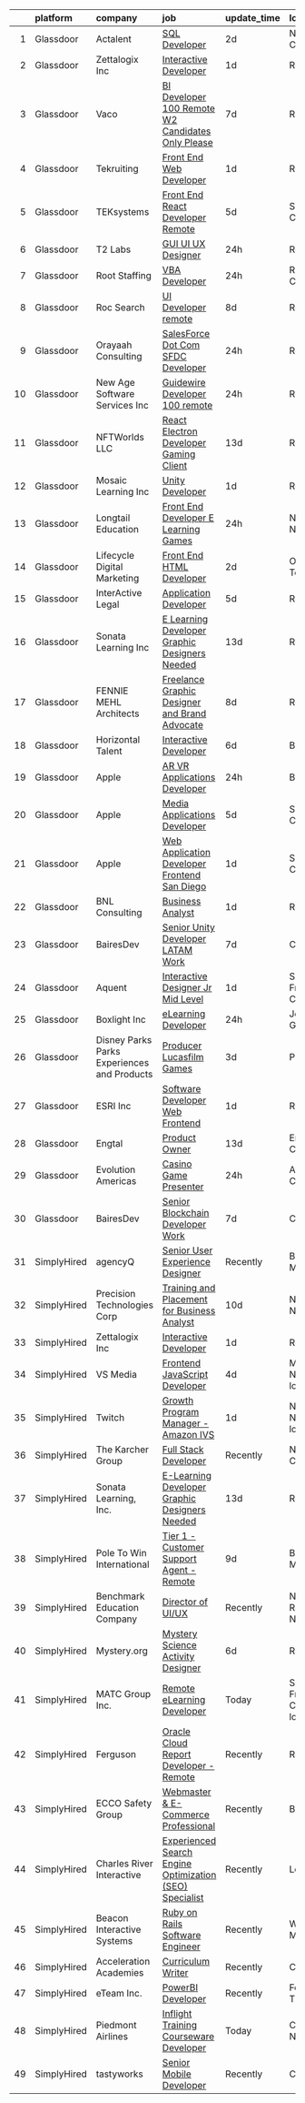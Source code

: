 

|    | platform    | company                                      | job                                                                                                                                                                                                                                                                                                                                                                                                                                                                                                                                                                                                                                                                                                                                                                                                                                                                                                                                                                                                                                                                                                                                                                                                                                                                                                                                                                                 | update_time   | location                        |
|---:|:------------|:---------------------------------------------|:------------------------------------------------------------------------------------------------------------------------------------------------------------------------------------------------------------------------------------------------------------------------------------------------------------------------------------------------------------------------------------------------------------------------------------------------------------------------------------------------------------------------------------------------------------------------------------------------------------------------------------------------------------------------------------------------------------------------------------------------------------------------------------------------------------------------------------------------------------------------------------------------------------------------------------------------------------------------------------------------------------------------------------------------------------------------------------------------------------------------------------------------------------------------------------------------------------------------------------------------------------------------------------------------------------------------------------------------------------------------------------|:--------------|:--------------------------------|
|  1 | Glassdoor   | Actalent                                     | [SQL Developer](https://www.glassdoor.com/partner/jobListing.htm?pos=125&ao=1110586&s=58&guid=000001814737a05a93c79fe870253f49&src=GD_JOB_AD&t=SR&vt=w&ea=1&cs=1_6eb0cb8f&cb=1654757237207&jobListingId=1007920185996&cpc=334ABAF5D42DC775&jrtk=3-0-1g53jf83ti6jt801-1g53jf84bhaq4800-bb56bd994548dddd--6NYlbfkN0ChYVx_I3yfZ_JDY3EFoivtqvi_stwnZ_kRt8Dowt_l_d1ydueao4NE-oUleRJ4yhiN_AZuqUJwgRMzbnVQ0UyyWxR4kgXgUZeRk566XNWnONehwl0PSmlp3i7qU7eCpvECG3hD22SV75j_lybjUxUho7e5RyaOZyxcfzs4HJ5bPTPxrC5GneRzV5C47JWVyQ30pZkli28MkFGGlVmpy3Ze_SSLOKfRt0hZMOhEKdUQxm014MRkKb-UnZcxBqqyeMQK0XdSZkOwzSWKYzK5lxhothDuvA1RhHuU0QgtO8rbN8GhvP9Fq4s6_0_iZRlQ23UL9JG1zBu_wGCuibFiO1ZDd-dtQFYWClPgPrIFzws6mHXk_eZ04PxC8t1XXSVHhUxn1tbyy-fFb2sh82nuu15P457BYSP8Km5FzSqpa06VeeAHN1joJy1d5cMjgfWKbskhm24CbsyfVbDxOXYpnTEfZOfjMhPsepXIoGqJkhShYVjdpqoOPc5BNNmvT5xsvKUb-mzRKR1nkRbX51xzffrgfdKOpojzleDOgxiOZrkR-FxtqAUd2ktm2_L13wYPTJMjP_fhCW41ZqB-Hxwkr2-RiwQ0wIElykP-uWLo9F2sYsOn2Pl0m6OEdagusmB4uMbPm9Md-fCO0S4QtNYJmC1nCVohZSl3UpIFqEfvacYizbfGioVUKALtjCtSodWkvdhm_1avx56wRe4jwOsPX7toiL-zTRqlJut-tXFzDT35wt9Avh2AhsnBl1V0NlSR4wWqvwN9bxZwffsCzCXNz7jYarN9OInIyA0TTGaEMUiaLysScJXyvqlRATszJPYKA4Sz4cStRxBsLhlr2MB0QMkwg_TpiUlnagFRVyqU_cGfrKrtojGXvm36QgHLkJ51DHgD1MpAiEyp6e__DhP7uZJx2kC62q1rgbYrGF7q8YkGnRLjXAJLaUjw5OrDF1vGXFzCwbISM9_llzzXqfGqO3SKcnA5Y5JzaO4%3D)                              | 2d            | North Chesterfield              |
|  2 | Glassdoor   | Zettalogix Inc                               | [Interactive Developer](https://www.glassdoor.com/partner/jobListing.htm?pos=127&ao=1136043&s=58&guid=000001814737a05a93c79fe870253f49&src=GD_JOB_AD&t=SR&vt=w&ea=1&cs=1_045be239&cb=1654757237207&jobListingId=1007924129175&jrtk=3-0-1g53jf83ti6jt801-1g53jf84bhaq4800-abf7dd7ee8532665-)                                                                                                                                                                                                                                                                                                                                                                                                                                                                                                                                                                                                                                                                                                                                                                                                                                                                                                                                                                                                                                                                                         | 1d            | Remote                          |
|  3 | Glassdoor   | Vaco                                         | [BI Developer   100  Remote   W2 Candidates Only Please](https://www.glassdoor.com/partner/jobListing.htm?pos=126&ao=1110586&s=58&guid=000001814737a05a93c79fe870253f49&src=GD_JOB_AD&t=SR&vt=w&ea=1&cs=1_38b8e98a&cb=1654757237207&jobListingId=1007910911163&cpc=2CAED5C921A5F994&jrtk=3-0-1g53jf83ti6jt801-1g53jf84bhaq4800-2877968850c5ad27--6NYlbfkN0D_sybMACCpf9B-677oK5j6rPldVB6BlrVvFjO_o-GJZbzuF-qh4PxErFUqfUsv_6uA2A4nw9nY-QOk3WfytwssSh3reG7CR9eXA33i54-jvkL0JLXQuOrfTE_c4FlBCcM1ql99t57QjSdGHQ1skjjnHY4qewSC3nFQav9RFNZ-SpYO3QGyxZawRCX84b_dFm8hNN2_vh5qbs1ZUkE50UWSFREphjKdnRCtCv85RWi5i2ORo1Nke_BKIFkNuHAe8WmZPkgNcYSeKIMhpyP0dJdoqeiceaXOKNxJ9Fq448_pawfHZ7lzy97elc4QCn_jXcAmfzLv_Uvk3RUsTGn9WqhlkJAqMWLJ5rZQxb2o7hUW47FNHz_FOwuT3e5JpuBtPAonyr5Rm2fCk4x6uwjol2hZew74Vh1seB7yu9GGpSx5ZpdjjbKHlOrPleR_TMfmmE8C_xxC0bq32RCZjAIqOe-2ki7d-hh2Gs7eX1EBw8gdfcd9b0OtsdoK4UI_UoyedWNXEB96yMbC-KA70thEsuIqF1Fjf_oZY_OoZz0X98E5sg%3D%3D)                                                                                                                                                                                                                                                                                                                                                                                                                                       | 7d            | Remote                          |
|  4 | Glassdoor   | Tekruiting                                   | [Front End Web Developer](https://www.glassdoor.com/partner/jobListing.htm?pos=119&ao=1110586&s=58&guid=000001814737a05a93c79fe870253f49&src=GD_JOB_AD&t=SR&vt=w&ea=1&cs=1_43447cd8&cb=1654757237206&jobListingId=1007923901378&cpc=6FC5BA77C9A4CD78&jrtk=3-0-1g53jf83ti6jt801-1g53jf84bhaq4800-e3370cfec1f00cd2--6NYlbfkN0BrErQZqMLNqj7ZyANI-N9k3f2aoPQ5Z2FjqILE7Gr6cFB1vE5p5l0qtNVGTW35JOAMDF9XnghDQT0EKGYeL_qWbxIX24_3AqIZG7Q6oVCQ8ANTNlRha9ZBaBOTapf-NuGwElfZAWw2uh-jXmjOTzc_2pY7gZHjmmc0OlO8uryNvUMH-TmFY9xBKeCxHACtQyud6vWbSDPJ9yVyUlhX4MZcTDGG0snpdE-mxPe_YOeOdVUfz46TBmwdETta2h6TaxHosSMvH3IoFV7-2w78oGEy4ZA4HQk98sIVWYEKeJdkidcFWG8okVHm1mencrGnvYRK-GoIHzBg7YxgS-s5ATic0NxhOvFb1-i_iOp7zK-j3nsQeYe5mWvfWN_5RPWgW9I3y2zmaezG81OZKY4jI5eFfd-jFU8HNziOA7ieAWn6T0U_9ARZysaJLXXyH1N0fiFeq9NQme7uiYIIrJCywsAGgEjN78I1FLaCzu93vT6wYD38-6UqI-WHkz-6lEInfrtMorO1RjUz6g%3D%3D)                                                                                                                                                                                                                                                                                                                                                                                                                                                                                                      | 1d            | Remote                          |
|  5 | Glassdoor   | TEKsystems                                   | [Front End React Developer   Remote](https://www.glassdoor.com/partner/jobListing.htm?pos=123&ao=1110586&s=58&guid=000001814737a05a93c79fe870253f49&src=GD_JOB_AD&t=SR&vt=w&cs=1_3395a629&cb=1654757237206&jobListingId=1007916002494&cpc=F4EED0218A761C36&jrtk=3-0-1g53jf83ti6jt801-1g53jf84bhaq4800-49aeccf33be0dcd9--6NYlbfkN0AuKz8EBO1xHDEL7V2YF9xF3dC_I9B9i-Zw2Jh8clPMK9BxhHDJszxSyW718EipT5No0uMnWNW3Ii7pETt75lEOdaKIWtp52mi_j6Mpz2ycMAEWp3QJcjlWzBnV0UgOe5K1Kr3oZmP1oQq654Y0Cw96Oi79P8U1GDYWqhzHY8nNng4ywmF0gpP3WU7vRJu7NYRBq-E8SpjoNKIBu3L8jd0CYq4mDqfDRXlWi5sDbx14vd6n-YgeF0fxEdHfZ_NgMr5CZ_In3OSEq2ukdQ9SHsx3hiRWD5XL6xo_WYpivAX3l9XCWObajosYDjn3GK2dX6aEUUfcYVhtX1pndfd_D6K6-qvWP2Ihi058UeE-PAuu2-l_9e-yr7NRYkAl1ezCjJyBcp6LHurQ1b2Ndbf7JDZjzPP6BIXv7zCVQr7X5obm3BShmTpfNMSQutkMjbq0eLOW-hHbaIh42bJl15ojAAbtUojK31wKdGt77SUwgIfAjLRGImWDxSXzefcCLGSmOp51UBKutywATqmm17wcfP7rbuEY_1XWp3_BsemsgmF3DZN6l2XsnJfEqApkDgsHL3F2pIj8VNVtZp4hB7HvIZvag_BEBwRN5mN2PZ8WPGC4EY_iGvhNceeS1Dd7XvgIWbFaF8qW9YdVAPkdGCFSpsC9KcEKFVEyDoJg1apeZN8J0mPujESkrsi7dqx-iGo5foCEWqW9jqArt8FwjWqep_AqSC52bG61bn-J4dIEeu6iRwhrBkXZut69-FRSkvT2E4djHUq6gaQc8O6pxMWtx7x923nIqnUEA-dhYIfxo8kQl7Itlw_7C6qrvTUYs3VR6joZmOaqhXrccY9p7eKj60o5-mGGq5p9Wijq4Vvi5nBN3k9EZZZsvpI58XhyqihZHmsx4vLIA__yMAww2G45NZ09J0JOpbOxtrLhhQcaxaMWxNb-v8tiQAK0SQ8doPfNvuUxv-5PV_t5cg%3D%3D)                                | 5d            | Sunnyvale, CA                   |
|  6 | Glassdoor   | T2 Labs                                      | [GUI UI UX Designer](https://www.glassdoor.com/partner/jobListing.htm?pos=111&ao=1110586&s=58&guid=000001814737a05a93c79fe870253f49&src=GD_JOB_AD&t=SR&vt=w&ea=1&cs=1_7c9f3359&cb=1654757237204&jobListingId=1007927015310&cpc=AF770993EC679D41&jrtk=3-0-1g53jf83ti6jt801-1g53jf84bhaq4800-88fdad46afa941a8--6NYlbfkN0D2W1O6DpjgqM5t-Ytd4rWfN7zm7KgZNT6v4xi380-TNoafG_tUEkKvJdXorb6VoYSE6sjVX1kUCkmsNuH6WCf5kO5Gs5uD9UVjt-nV7YkXjbodDSuQRyGQsosBRGhih3WcdfQltN15nJROO-E6KuzdoSIxQvmOdLaL6hSdVz9Aa1WRUbnTPubpH0DqG3RXpyw1WMbDbn5ej03OXLQd8Lhv-J2WnPoEnOsEkEs1WGyBnggdwx_emJZfYYKqLzlP7pPqBEKXopnhh3LP2ww4tUMLuTDpFdkKN1MC-tbPlp2Rz_my_ddqAEH5kLRR4kAdPzV6qw8PORsQTN8khBXEOJRR5M0ssfHTTZUVECRYd0ohVfGxECyw26be_CD4kMPSvumRzBX1No67cAC3XkfHoG0xvgUlIUfEYfpdgEHkeLXbpDju5zgMQS2XtfJJdk1CBbrRSNaBRKUwIrxOMrWHiCc6)                                                                                                                                                                                                                                                                                                                                                                                                                                                                                                                                                                       | 24h           | Remote                          |
|  7 | Glassdoor   | Root Staffing                                | [VBA Developer](https://www.glassdoor.com/partner/jobListing.htm?pos=121&ao=1110586&s=58&guid=000001814737a05a93c79fe870253f49&src=GD_JOB_AD&t=SR&vt=w&ea=1&cs=1_14d28846&cb=1654757237206&jobListingId=1007926119561&cpc=6FC5BA77C9A4CD78&jrtk=3-0-1g53jf83ti6jt801-1g53jf84bhaq4800-2acb85009687f198--6NYlbfkN0DdUfKh4IEIDUaIPVh4GlVdvBf6sYFhMTUhj-oKTsQBTJDopSJhetF49l3rekpzbs4-3WAi2JKkBjTF1gFdd7hjsMKqXxl88xHR_Hqu0JcxDskmQlTjXYAY_Ax_DEFWKyGcQp_NayOSt_gL9l7r59RM1eN50MjunfvHQbvMtB60k-Ez1k9Y1RM0Sd3_ydAtDHFt4q_v-2jvwKODHMjf9NkKMS7FuU3QQ1YgIgp2uluyx8dNj8NV2r0yVoMGqa0Mf8xtpWi-KEMPGa8_AP5H9Jo01q5UD5N966qxVqg2r_KhBgwAuPhTjMUsbBn6pSZiU3HSNqLFso6QZJbU7ow8hgq1ybV5dy-49W3h2_4tEL2grvUtaRdppn1CLgvJYJFDIR-s4M-LTYCBruVAL__P0ojgqZfM3afdVUjWcX_j4Frf72I5ysJEMj2IrNeNPmGXZK4J6LPMMVYVmCZgv3erTCQ08mtrrPW-X6JoI5LBEA3VMdY3gmp510GcYxs26V1c2SBXnn6U8f_tqBahRPlXISwE)                                                                                                                                                                                                                                                                                                                                                                                                                                                                                                            | 24h           | Ridgefield, CT                  |
|  8 | Glassdoor   | Roc Search                                   | [UI Developer  remote ](https://www.glassdoor.com/partner/jobListing.htm?pos=120&ao=1110586&s=58&guid=000001814737a05a93c79fe870253f49&src=GD_JOB_AD&t=SR&vt=w&ea=1&cs=1_af1437c6&cb=1654757237206&jobListingId=1007906412335&cpc=8795CF9063CD573D&jrtk=3-0-1g53jf83ti6jt801-1g53jf84bhaq4800-185c15a5600931cb--6NYlbfkN0CMHfdvImXyhvk82aHanYmk_omNMXOkHedsHncAw9pogZQ8McdVG3ZgtV6D129IFYgFvUfXVCOTcrp9FaRI6TptE167UXEGm9zF7tnfEMB6h9_5TeyXPvBDP_KFpB78VvLDLSBxB8A_7JEqJysISLara1G0QBpXbSGItDUIZChPocjvB_h8MHQui9pYU4dZtoQN2LQlMOk5C5SaUeO2hBChb-_pG0vZEo9JECJ05wOIDnaSCyiH22VsXI8CsUeej8qjW4YHk7leNCf-h2NU64r9XKXg5zPoimzdZ3anY_Pxtpv39hufXVlo5-ECAW0atp3qtXvJBUE2WHry7yBg-Cpb0Cc9ligMzT1jwiC813Eg09LTxPuIrECHzjJUdHqhKWwEnXGiSeyErd7rcYZ12P26g0-fLjhWfr8X7rgTFH9yQb_kurGjOW5g22sifY2IGBCJ0CZ7X_yrI0ybmC70zYb5GBrm0jKVrPYh96MvU0GEVY2iT_u3rmDtVp5Is4hvp7E%3D)                                                                                                                                                                                                                                                                                                                                                                                                                                                                                                                      | 8d            | Remote                          |
|  9 | Glassdoor   | Orayaah Consulting                           | [SalesForce Dot Com SFDC  Developer](https://www.glassdoor.com/partner/jobListing.htm?pos=114&ao=1110586&s=58&guid=000001814737a05a93c79fe870253f49&src=GD_JOB_AD&t=SR&vt=w&ea=1&cs=1_11b9e381&cb=1654757237205&jobListingId=1007926142076&cpc=84DBBAA61F05C438&jrtk=3-0-1g53jf83ti6jt801-1g53jf84bhaq4800-9b0d69a81b346740--6NYlbfkN0Cg5v_yddp_bQ8FEroRZUZuY3XfreFX9R0CZ_IQ06sgobW1DY8WbBNo4m9e4vh5q3B00rDAvAuISuPUiwc8QLHGlC_ZIaRCZjCQXcuiJ-T7I0HjhgsWX0Iv8HLDma2NMv6WpFmjXHA8El3AmNg6DpB2S-eWNKTk79SVJo4UrlPcSPyY2ckTpV_20VpyDIrYqph1e_aBoEQPUcVF3DUERsdjbIwdrGv1qqPb6G6tnLAFAgLAEtYyRSYWm0eHtH-nqYSz3oheq6dR2KgJQN37qNpt_AK-Y5SAzFSoN9XU9uHnZtIyuNDbUPeGWQ8a_JNo-LlEpKathl23G0enO2D0DjrJF92G2QgKxmaF9fly7q9iB-ZQXYplNg9qg7_b95gseUDNzQZR7SNrDBNt63Qbe-JH-RVCnuTUWgm9NvrRzqu0gbp6G6tdVV8__JH0U5bjqTd5iyc3zytGfUvxwMAVepIWsR2a6JpmwSodUkV0E2W15JqkUDyj4fmrhX4GlHQ87crf-4mXbJEhiQ%3D%3D)                                                                                                                                                                                                                                                                                                                                                                                                                                                                                           | 24h           | Remote                          |
| 10 | Glassdoor   | New Age Software Services  Inc               | [Guidewire Developer   100  remote](https://www.glassdoor.com/partner/jobListing.htm?pos=104&ao=1110586&s=58&guid=000001814737a05a93c79fe870253f49&src=GD_JOB_AD&t=SR&vt=w&ea=1&cs=1_cb0832d1&cb=1654757237203&jobListingId=1007926489679&cpc=608BEFD8E68346F1&jrtk=3-0-1g53jf83ti6jt801-1g53jf84bhaq4800-f561363c1b9afa07--6NYlbfkN0CZ6e0H4NcnatyWGoYaKjAyi2VSoy0rRzfwi_PICbZE2trJWZe45NHM4eDQ7VwNSiCbzxeSSpVUvHRb8lU1WefcG4b7T-7o2S__iGVH7kzpzle0RWcQmAHoJj6onl3Hb6e74rDzMNe7lk17pMwuajnJKBBo-fVUAB6x87GeOnkc0BbyNqhW59jNJYNgLQZcOGMNNqqBKknsNMbhI22v6MZO-8IrMy0V-vhKWGGdZAn8s2ZP25WaZoEe0n-7njJ2t-5hqi30YsVvwKMWL2aYj6c5YRCMZEIaWeV88-gHsU3mh512sNlgkXFjxPQh5J6Q9g7kSrdY0zq9PHkutPH6R4Zi_VhZsShc9lUEe7wVG4B6LfmmNzUUv-eN6SxfgG8zMiOWfOifVwPFgX4ZZBtF_QPetQWOSqh1L_XhQ0BBvvWj4oRtBK35qoUUDzVffYbll8UWBOzA77MLQ-hRz8ekayexoDX6GKLM54xYrvdD4AR5DX1Qze951F1O1BbuGjRGHGgVl27BHKumXypUUXsB_c74cq4sfvH8LcE%3D)                                                                                                                                                                                                                                                                                                                                                                                                                                                                          | 24h           | Remote                          |
| 11 | Glassdoor   | NFTWorlds  LLC                               | [React   Electron Developer  Gaming Client ](https://www.glassdoor.com/partner/jobListing.htm?pos=129&ao=1136043&s=58&guid=000001814737a05a93c79fe870253f49&src=GD_JOB_AD&t=SR&vt=w&ea=1&cs=1_e259bcdb&cb=1654757237207&jobListingId=1007895488207&jrtk=3-0-1g53jf83ti6jt801-1g53jf84bhaq4800-930319201947f332-)                                                                                                                                                                                                                                                                                                                                                                                                                                                                                                                                                                                                                                                                                                                                                                                                                                                                                                                                                                                                                                                                    | 13d           | Remote                          |
| 12 | Glassdoor   | Mosaic Learning  Inc                         | [Unity Developer](https://www.glassdoor.com/partner/jobListing.htm?pos=109&ao=1110586&s=58&guid=000001814737a05a93c79fe870253f49&src=GD_JOB_AD&t=SR&vt=w&ea=1&cs=1_ddc11b79&cb=1654757237204&jobListingId=1007923468324&cpc=F41FEAB56D215062&jrtk=3-0-1g53jf83ti6jt801-1g53jf84bhaq4800-78950d26d1c0c0e6--6NYlbfkN0BrPeHrFMQVOEU3cJhS7IRk6FDr0fwccUOvJL73GNlbZ8-JPSCvV-Quwktd9yeFf385UcdU6FGKL0r4Uvg1q2ru0B-BDYNDEu5jcGpDD0s4hk0-2-JPukLbAFDGP_xsgvOqYC7v2sxPwjyC1vYCCW3rR8rnAK_ROQ2PMoJ2Rnjtv2dyoDbT89Ln6fden5c1nEBAcpx4tC5rgJD_ODJ6Za6cQWWrcI-AR-725-W81Z21BLwklDHPqrHcqyZ0PEvN1OrO3lX4xjtcyashU7PyFZHn6XkAeT2uCQDL8-OIhuZG4vadvwt9gNLU7K-IXGmx4wS2bISOZSwoJKt9ME8wGWfw-utlNXpUrGO86xm5IToSQSUi6929qKef1o9kVnias-XZ6LyqgfPdtmLoxXhXUFwS4Uz94e4ZWFxj_2tvnyWsH6XSrlOlx86jjIrDTLLrtaqQ1S9Y1FAV9IcmP1wdY4V8cAr_Ho_MtBFhQTIoLwCAPdlnzxNE-fJk3eMhXeezEwo%3D)                                                                                                                                                                                                                                                                                                                                                                                                                                                                                                                            | 1d            | Remote                          |
| 13 | Glassdoor   | Longtail Education                           | [Front End Developer   E Learning Games](https://www.glassdoor.com/partner/jobListing.htm?pos=102&ao=1110586&s=58&guid=000001814737a05a93c79fe870253f49&src=GD_JOB_AD&t=SR&vt=w&ea=1&cs=1_5fc6c51e&cb=1654757237203&jobListingId=1007926654185&cpc=61B26E8FEFFA679F&jrtk=3-0-1g53jf83ti6jt801-1g53jf84bhaq4800-3408b989d3f3116e--6NYlbfkN0Dx3r3E47sSe5bB3PIy1uzBZvlB7xy2NhfhZMlxQTsxrNljbzALwoFlN0hOG0WFn3PJ4j8vj71Tk388D7khWysTEJVf-c1eHPZ05UzvtqW2pojDHQQ2uuGx19rzmb5gVicTfaWfPTkLe4qrehY57PTlI1XFNsELU4LEjVGaL0tZphHoLL1m_AiQo1CQp4zLfgDZ7s12x92XbnadJesT6pKPa_BXSp2D34jQNxQbXaLTxYPcK-OivugyGGcg7j3PdT8-6EYddn_9jaAWVCps6cDLhRGeFzEcGSULsZzSJhrt7jnrj2fC54zy0VD9vd53W2scFbZ7twM8-4E4vGjf4mC0C129ETibEiRU9JKkArHCyUiETn8vyz7w07C96lOkF7YGBfItYk76Fu13CP8cd_U60J1jS9OTgDO5ilx_XqBiEWCgGq73e0MJ3nwyx5UfA_axPTgJQXkAfG3EbE_becLSeylBTg_-UJCwOimFLzEo15XgWgozapW7vEM8SQIirBeKXTeH4tHLPA%3D%3D)                                                                                                                                                                                                                                                                                                                                                                                                                                                                                       | 24h           | New York, NY                    |
| 14 | Glassdoor   | Lifecycle Digital Marketing                  | [Front End   HTML Developer](https://www.glassdoor.com/partner/jobListing.htm?pos=130&ao=1136043&s=58&guid=000001814737a05a93c79fe870253f49&src=GD_JOB_AD&t=SR&vt=w&ea=1&cs=1_f43e6fd3&cb=1654757237207&jobListingId=1007921417493&jrtk=3-0-1g53jf83ti6jt801-1g53jf84bhaq4800-6ad274dd7b5b01fa-)                                                                                                                                                                                                                                                                                                                                                                                                                                                                                                                                                                                                                                                                                                                                                                                                                                                                                                                                                                                                                                                                                    | 2d            | Oakbrook Terrace, IL            |
| 15 | Glassdoor   | InterActive Legal                            | [Application Developer](https://www.glassdoor.com/partner/jobListing.htm?pos=105&ao=1110586&s=58&guid=000001814737a05a93c79fe870253f49&src=GD_JOB_AD&t=SR&vt=w&ea=1&cs=1_8c4c0bd7&cb=1654757237203&jobListingId=1007916408140&cpc=B576E40E3A51D23B&jrtk=3-0-1g53jf83ti6jt801-1g53jf84bhaq4800-b6cb90fedf609ab7--6NYlbfkN0AOytzrr4nRnIo0SuCvWzSXSVfU-TRsmmwdqLnMtD_jfiLbeFDwNeAMhQYCj5GJwcBy4EmipI-8Wceovzo4-x5K_BX7JTruKi0xRPTb7n588wd0IYq4Ub7V_QglPrnFgDOzKzT7lXN4H6XawvVEArUXRW7PqfE3uSnWnzkY0rBZ-a3XPlGtIBkZfCC8N6YPbDZTwrnhdKdM0S1UdOrj2DYa6YOzB1KXNECo2GRgNZIzVfJ8hbq5u06FGb1tZwJNKPXBOFHex0QuYzRETQkbNEAP_DgGmPeo4zYunuUKrGbcCdKMD9sVriVVRufl_1d3tZKwFVUn-CYLYhDpOnjzvnuQjzFq279CaFyIbqEEU_qKMVyWSIcv9WKcvHKmNXavff0wL684sNhUnxYmo94C0t8EQJoyQYDwRzIc9n4NzwMC2an_w6QjOwxmbxJGEu3BgWChasSWJYJI2ANM6mef7FHbHvZtaPdZ9Euj6bvb_YibDXLbJ3NGjTEZ80Wr-xNvKdTnEPzpczaJSA%3D%3D)                                                                                                                                                                                                                                                                                                                                                                                                                                                                                                        | 5d            | Remote                          |
| 16 | Glassdoor   | Sonata Learning  Inc                         | [E Learning Developer Graphic Designers Needed](https://www.glassdoor.com/partner/jobListing.htm?pos=128&ao=1136043&s=58&guid=000001814737a05a93c79fe870253f49&src=GD_JOB_AD&t=SR&vt=w&ea=1&cs=1_f89cc98f&cb=1654757237207&jobListingId=1007894756360&jrtk=3-0-1g53jf83ti6jt801-1g53jf84bhaq4800-3850526d8ceb3346-)                                                                                                                                                                                                                                                                                                                                                                                                                                                                                                                                                                                                                                                                                                                                                                                                                                                                                                                                                                                                                                                                 | 13d           | Remote                          |
| 17 | Glassdoor   | FENNIE MEHL Architects                       | [Freelance Graphic Designer and Brand Advocate](https://www.glassdoor.com/partner/jobListing.htm?pos=108&ao=1110586&s=58&guid=000001814737a05a93c79fe870253f49&src=GD_JOB_AD&t=SR&vt=w&ea=1&cs=1_abec522c&cb=1654757237204&jobListingId=1007905966163&cpc=8795CF9063CD573D&jrtk=3-0-1g53jf83ti6jt801-1g53jf84bhaq4800-003ba351f1dcb63e--6NYlbfkN0BG1QWpzEe2U3QA6Vqi_sjmYLnL8UwDHOnvXMvQ4BPtGbvMljWF5gVU5_RMG5pVvERma6uIN-MpxqkUhFukZ4vNRes7jdVyWOADuawNGmeBJnAqSCDmmO39KoweiRYWQT4BEB8Htc9ANfSiAJIK1VkPXbz5mYM_WZfjaoddtL36X0oZjMoqadeuX_9C8PqgiiXBdCfSQvRqn0uHXBQOgXVLj-T3RaOGGBWqFzixKnctNWrPUpnYlKVTRCA63jEbmpaCmgFGIcDUvjfQhe_MXjSfiy1_ST01xy_eNOgtmHP-DqnB--_u0Ft2pIuWxkUCDfdp9P1CXkZV8hZs-ALzy0_-OWKoJBpeU2E8T6l__PKd9dfd54kEeXif-DY1XVYi7P2a2kuL0nV8nDnzH5IjIRW9A6zdqY2OGvwLRUXLxonIt6fEMMTD7ZUpHhBrU9qZwKnD6I1iCWlRyiyMLb9QhkVld96nbVMgi1nvTr7QqseGMzRetk2kIGQGHRuUP16_J62u7OtWQMhXq47ac1x3fx7y)                                                                                                                                                                                                                                                                                                                                                                                                                                                                            | 8d            | Remote                          |
| 18 | Glassdoor   | Horizontal Talent                            | [Interactive Developer](https://www.glassdoor.com/partner/jobListing.htm?pos=106&ao=1110586&s=58&guid=000001814737a05a93c79fe870253f49&src=GD_JOB_AD&t=SR&vt=w&cs=1_6bb30f51&cb=1654757237203&jobListingId=1007914144013&cpc=6A22310A23505C64&jrtk=3-0-1g53jf83ti6jt801-1g53jf84bhaq4800-c87b0c03af9dd889--6NYlbfkN0DVLD0NwOQENOe9ZSCJLsOt28qZmO4545ePKxrhyheH8quYXvZ38a0yFLKpQDQrT0zee3A7f6YkMKr7qEqR68HoPSdXs6HFj1BGFWkgLjK5g3Z_RfYnvAaM40K8xMAA6cVpv2blvh7FlA5Ug596vm-AuhO8G5_F8dTqe1YWB8iN4e0dmqzE9uBw8CKqnDnUU3oB9lYRD_Z37PzCIUR_Klbrkhx-lLuC-7TB8fG3q80scumms_qpsSWer1MFAfWlqGL71JsF5fDyMy6fOsXwV63gef2IIjdzxE0Ett7225hOvvzDKftMpHobtSTmUfanXyLFY2bong34ucDLOJLHiFz41ulF9FmEQMDo5SnRk0GAJLW7ttzw6t6ZXtLy1gSvSZYd86mynp_5QpzYoAMpXgMK3RROlv3rxP3uYeHkyMEpplitNcPjI0YLOEtXh9YfMd7cjyS-j5dsmuoCjD49hhrwTeNjiNKWFeTNGW89hqO_F6gfyaa2uZmFJyHPmMSanSf9-30tGj3HUSwCdkpQ7qPxrxi67nPOa_QLJr-IjuASLcizS1GUS9HPrnJZHjZmaD14DQWjjRqErtXJ0RDFmQFybPFOX1i3FvgJIpeGayD1R8oCxPpHb8VTW-TnK7XEPotlFGpD3DLSaJb68ZyWRsj2uRR_zXq_T5dVOe4md3__tg570U1BT-XwxAb2pBVrMIKK6X5fhba5KPOl5Y4tZl1R6SAzN8m37hmdsMhEnUmc5kaZxN2ve2AjkMDIiN9q76y3uUQg2ySde4p8_bwQXTTuZ0t8JIbcFizs18Br39-7-fGZJ0k8jxviVM5w8x68BrSethI7aLYdt0B2UgQcOyjW9VHPgW928QUpsDr8DLBSOXHFEoLVbbwMVn6hug0q_fPGxyHUgWmDvdKgf3wsdR-EdJIsbskmpDorZe8lKmUf-LhKfG8XNVUnuAAe_DK77Rtd_Hzgpfq95A%3D%3D)                                             | 6d            | Boston, MA                      |
| 19 | Glassdoor   | Apple                                        | [AR VR Applications Developer](https://www.glassdoor.com/partner/jobListing.htm?pos=118&ao=1110586&s=58&guid=000001814737a05a93c79fe870253f49&src=GD_JOB_AD&t=SR&vt=w&cs=1_6082074e&cb=1654757237205&jobListingId=1007927430862&cpc=AC285F3A3ECA6BB0&jrtk=3-0-1g53jf83ti6jt801-1g53jf84bhaq4800-69fcb8720df6bece--6NYlbfkN0BvKrLyj5gPmtZO9T8euul8TCxuuKNOtzRJOomxnwSEodTz2Bc-sPZlbtkML8D-m4qjCGnf4bnfUhIPZeLIg-kWsoLpYUZE6w8n5VLz2izTVNhE8A2fpsHuKRjE-oAiuIZERgxxAwRuKy4gW9q-meSy0xsMy36UAtY1PkgNswdAEghB5XMPtkqWBu-orDXcz1vrtW2YO77htOi0gHC5N3rVD_zmOk-LBSn6h_uFDAXutWwVq6v4KeBXZ6hhi083KWNWupNxqkHzTbU9GzBs2ENmm2qsm1O3hBR1e0Wf8Ysj8EDojMlgmlvjQIh5BA-C5SGtVXr0nPj5Pw6a2NjC3AaAXPZYzKMtabKGXRpXlxC0BFLK8xiwAs3AunuWUjdLkEBuw7CthsCaudymhPrc6Hcq9T95mD2EFmv6a05nmIFiqfUxR2BuXisKDNGL5ews9kjZyLPYT7VxzGZ727PanvHQuRtPlDA4Ef3QHznWFDLfJkEQkSwr2EjXTR70xtq2QTqjdzWwNcwI95FUkjt_0Wpc0Yp6upt_WWf7tWdkOaZJjto_1TiBEdrAoFSoLDCAKqF3k_qUIESoze_shWHrP4E6VpHhTdQ_DkqGrtzpKcXdHjgVO5PhBlgWV94ONAL84CsXpNjb6l61qnAaRX6pNhlDGkEddCNRNHDswRF2XJ7EAvpqTCJMrlBRJUeagdJ2Nx3JCcrO9yquPGrLjYir9gig68-HLTjGMT6BtlovTCfvdp7D-Ztk2i-_7XlLLvdJTn1AVyL1mn_KTCnaWl5de73Be0onhzAN0Rs7Xn6ZfWiMAfUPOGXPR2oUzk1Xl9Aclz31A38rfNrZ5urdXFhszRNam0tuXYzJ_xcqqzLNef9JEhdfIYbhJE35ciGmlyRoR6CQis5w1wv-15vWEdTfo0in3CNbHPeEvbIRLnY7EhE4iGyG_uryw6K1GLJhndAc0ysYtm64-BmqDw%3D%3D)                                      | 24h           | Boulder, CO                     |
| 20 | Glassdoor   | Apple                                        | [Media Applications Developer](https://www.glassdoor.com/partner/jobListing.htm?pos=117&ao=1110586&s=58&guid=000001814737a05a93c79fe870253f49&src=GD_JOB_AD&t=SR&vt=w&cs=1_224f4f55&cb=1654757237205&jobListingId=1007917016527&cpc=334ABAF5D42DC775&jrtk=3-0-1g53jf83ti6jt801-1g53jf84bhaq4800-16963912b763df2f--6NYlbfkN0BvKrLyj5gPmtZO9T8euul8TCxuuKNOtzRJOomxnwSEodTz2Bc-sPZlC5mDe-NOaJjo2lqg1vkfFwxp98o8Uk1OUl-wSy-p70lRg1Md9quEAmJ7vZsz_PZygP14VpduBU0vufSkZ72pY6UMR9vqxIfkCAfeQMD4XkL5GIZg-1cuUq6jsEwt-v4mIO7VGUAcY6-79y1lIT3Z37MawU3SKDC4TbDkKHda9J6gG3RKnwI-t6g4zJhmE4gRq5XVnfxOZE6PSFaDYedy8k08S0J4SiY-obMm7pd01Vmg5fuwbtmRUIaxLGJB859M3itXIyVNFW6O7wj_TmmWPq4LYntgeTG0s0pJL8XXFVqOq12RpBMSsuTJGD5L83_9FeS9KzTmQ6xjRLL9tUzFjzm7NwDN4HnGMUsCKr62HtS-nuwM2W-x8TWHzcxYh0fHBau97yPumMfPnD8nNmpo-4du008VCCyN8Lxc5eKxtl5mmqzcFNYSaQJVCW9DQwWQLoXlNNsxMK2VrfhoYo_s2BN_u2p3NeP0bnqRFuapHXFIJVkt36k6lVheaWGj4GJSBLzztvZLjKev2LqcrhzFt3_vnor1fueYVwxipEGGuZUNvqYJehEd42UJZzE9h3Lj0dwmktYyMx9EfXpcv28Uszog3exhoQXU402aR5wHORR7xlmnyuO8fQiTjX0gMsV_gnjeSdzGSWIGYlh3ri_nEiyElJkphcFKPO7Wp3NNuDhadz-D0dhBv5FYx1f8ioB_ziSzVRCNCI66hN27YygEpnhmOgRX3Z786atIIK9aY7yYMWN2RmKjQbkNef0usYYySwBAbgzweaOxIKd6lwpwcLynvyle_uSLcpjYhxsrpj5uhvGL6Y5Fxdzu8b64diWVyBhvm7IDTz7qhWKznpKX8ivycftcxMh5vmSGDfLpHMWHNWaHI4NX-Vb7Bfy2X7QUeMbena5J2iHGk2TOrKAbpg%3D%3D)                                      | 5d            | San Diego, CA                   |
| 21 | Glassdoor   | Apple                                        | [Web Application Developer  Frontend  San Diego ](https://www.glassdoor.com/partner/jobListing.htm?pos=116&ao=1110586&s=58&guid=000001814737a05a93c79fe870253f49&src=GD_JOB_AD&t=SR&vt=w&cs=1_a691c28c&cb=1654757237205&jobListingId=1007922711923&cpc=F41FEAB56D215062&jrtk=3-0-1g53jf83ti6jt801-1g53jf84bhaq4800-5512acd08e7ea8e8--6NYlbfkN0BvKrLyj5gPmtZO9T8euul8TCxuuKNOtzRJOomxnwSEodTz2Bc-sPZlC5mDe-NOaJgNGS2YOiqqcPRzQfi_dpAu3z0x2F3drLlCNQ6n_LmQ22OUCcD8hqxv7SuKB6-CXGTsiGE1QqU_FtaJcyRztXSAUbXoIIxIuRbJEEzYJRPpw1AplDPYcNAn527pkeIrJ_c-BC4VbO40kUzvCV_bBze4-7Oz8OgqILZMMTIbHlhSWW1KpWabkwhFRaeaFqCgdkMf2ePXo2CjcHX-18Tp_adiLozFmUuPHGCBgU39UUXM5oHuzHWhy7buyrIjeP8D6ocw0l3uXS0HTJd0MuDzpRDHNs2r7nCETHOpzMnIuGotG3q5217BWY18mEmym74QGzbvL86FhDRj4PPQcMWl5ReDGf2IvUlqjjyQXFEwLevyyFar2kYHZA7US5lq_HyhedEwI7ePjkSdbLZeQrEmyaUXP7xy1Wm24iEykloRNtIfJnEW8NDvgi8k7YekhFgXKzwG225ZP96JJNT8ksW2XntJyJSygqN0HMIjgn6VSSaLaCW6NlIpT90G5G4OhvMKRSxXYN527qNPQm3KCJyugGkybROeVGOowyntOAtv6QT_4N9fjQ9juWU2k5kNJyv5-oiSpaH0iCTzWk4xg_9q6jOh5-m_8RVVZOeu2isqVYS2sPIOXo0iz7K7H3_o1pyTbohAxLUDJUjU3zqzVkajwQBmr-fLqZ91U1OTbG9cAqnAgCnudsc9SaZhj9oNpL--rkO77u771PfoSw6DSoxKnbarOQl_zKYa9_ZlWYC0vGd_pFDKnl4JJ8St8GdLimgg_nU4jzBTQYH04KumLleGj-0ANOQCxff7TeAXe-AsA3zk6Hct3_qula8zQJuEBxsXOU7vin7KKxNpfClA0AQN14TUnCGH0HQJLauR3DhetWaRbNuO3eJJOKCZc1ha9sIbranvci7sjMXVL9f8OlW6VtdGdlSG64YJt6A%3D) | 1d            | San Diego, CA                   |
| 22 | Glassdoor   | BNL Consulting                               | [Business Analyst](https://www.glassdoor.com/partner/jobListing.htm?pos=113&ao=1110586&s=58&guid=000001814737a05a93c79fe870253f49&src=GD_JOB_AD&t=SR&vt=w&ea=1&cs=1_ec103fc1&cb=1654757237204&jobListingId=1007923867514&cpc=32EE424DE2B657EB&jrtk=3-0-1g53jf83ti6jt801-1g53jf84bhaq4800-0acae9d3b09e6874--6NYlbfkN0C_eQCgnQ3dunn2kgXxy7uUxBB8Rm9uGSd45wqHXb30Ykzk56iGivDdvMiyOZuX2CXnp7P4t6wW4EwBYWRALNshXcrmp2xJYjF8qBlx_72G5rt_UeA1h3uxAJgDJlqVXAkbK4U0iesj2VmRqqg51hQM-Dy_FOFTGoes98wFioBIv1aMqqCjbJCbioT0Go7ydQDtMZDdOMn8loB-AlnW-XLbvDt1sKmj5u460tHb1rPnel3ppJSANthEfauzK3U4b6JwW2q6__ap9qScwT8-FGCmxi32nOAmhgQ6KTO1KL9jLtAKz6FOWB2x499-TdkscLGtFw7t5D3TodGvwdzP5n98l3l-vnX-NZysqi1UaXbknOWNoVOKFNfVIEkijacvClvHHFWRMHJinw_FhmbdyKBP4VmrVNXA4vWqPvNpsVAXp3H9qXfmpt1OmQ8nG0oLEyLmJrtxj1mpmT_lyC8H8gpDgfT_bCoyxYHEQjy-aQvHXi1fzmLufWq6JuJcx1aXs6w%3D)                                                                                                                                                                                                                                                                                                                                                                                                                                                                                                                           | 1d            | Remote                          |
| 23 | Glassdoor   | BairesDev                                    | [Senior Unity Developer  LATAM  Work](https://www.glassdoor.com/partner/jobListing.htm?pos=115&ao=1110586&s=58&guid=000001814737a05a93c79fe870253f49&src=GD_JOB_AD&t=SR&vt=w&cs=1_dfa74bbb&cb=1654757237204&jobListingId=1007909598042&cpc=AC285F3A3ECA6BB0&jrtk=3-0-1g53jf83ti6jt801-1g53jf84bhaq4800-1cf08de7a6090fe4--6NYlbfkN0BfEGkshao4EhrCCf7LYqKO8VNtf9vkQrewuI3DmTR_-FNjQOZq6FDCm1wcPTrdsPfGE-gNHWD7afn7fO2xpDlL7VsoX6KhU8P_Vitdah9wbX0eLXhKf7RXmEs0SGaHZc1wVCPpSOib9HNIROqubLYGIbrWIoEwoGmxkckc2SqGWCVByrS3zCvhJnSdzZk7FrCqqUsQM0g2dniuoUGmpO8DUFQBETpVEmz_X_WaFU8ZAg_WXpz-7gp-VzzQ3AHKKT6TJwiYNLfXIgJMU_psS75pg6qjeuExL18Pq7yHQIE8G-PAcLnEDHw4olFeGs-TKNWDfTMCXUG25YO8Zu5EPf7RqsTiaN4vdsCnf-PQqfMr45LizH_woob_111xqeUUODiBVYadwF00CQZ-_RdpKzPh_QS0YVPbHewDYHFTFzkx1dKRh1aCA4fUFENFN4WbFZ7vq6EV1wag3CQn0ZIVmdSFwFJSaxlnC1NIh60-SS_O86Um1muvLsQ6sET0oMmMBtOUzlEq65RtOAwoQYuCgi3pnptTLQeKwX8-d1NoqlmvoLnj6PF1SRerdfHFZO4gW0PxzPpjnxPvAg%3D%3D)                                                                                                                                                                                                                                                                                                                                                                                                                               | 7d            | Colon, PA                       |
| 24 | Glassdoor   | Aquent                                       | [Interactive Designer  Jr   Mid Level ](https://www.glassdoor.com/partner/jobListing.htm?pos=122&ao=1110586&s=58&guid=000001814737a05a93c79fe870253f49&src=GD_JOB_AD&t=SR&vt=w&cs=1_b442e982&cb=1654757237205&jobListingId=1007925031862&cpc=47CFDC01B3F81FAC&jrtk=3-0-1g53jf83ti6jt801-1g53jf84bhaq4800-3b83c788e722b305--6NYlbfkN0DMrcEu7yrtATojKJA7cEzGQ3FdRGWLh0CZQInL4ECGI9gD0Wolx9R2v-Aex0-GK06TjUuygYc7NsE2pc0oOLwzVV3p-q7i1OE9RwyIeaCi5abnGOtzyypkmc8zzK9J4rt6uv0qiTjX57MX3T-ZhUozqi2lwm2vdsHfyZRULf8c-sEd5t2jRSROmyxJqk2i2wRbNq47VHA8feI_vMYKS9_Q24alCne9WUlir8Sr6DvsJtycOYofXjsokDxDYHYvw1RxlPWLstmjfj8DaO07MZzJWmmIFgsP411XhAJjuinTgkM-Xman2yaiBeMjUDEXEumWD6Fa-CDdJNm883dch704rpBD0ZNES3Kn1fxwKLWYMyBdcQtwMHwPTe7VxAM2YpTjK4VddWZCzOqdNfUxh5TkpADPE5xpZ84sAY5qOZFFO2gqIjcA1Ljc6rqpBQwWGpdMWX0iq4C6HA%3D%3D)                                                                                                                                                                                                                                                                                                                                                                                                                                                                                                                                                             | 1d            | San Francisco, CA               |
| 25 | Glassdoor   | Boxlight Inc                                 | [eLearning Developer](https://www.glassdoor.com/partner/jobListing.htm?pos=101&ao=1110586&s=58&guid=000001814737a05a93c79fe870253f49&src=GD_JOB_AD&t=SR&vt=w&ea=1&cs=1_24f2d7d1&cb=1654757237203&jobListingId=1007926508055&cpc=89BE5BC48A8BED10&jrtk=3-0-1g53jf83ti6jt801-1g53jf84bhaq4800-fef4d110940af28c--6NYlbfkN0D0ZqxdZg2TwcIemQ4yr89eGinLCR7bn2QHXosobzuZIDPQNz2x7R5jKb2ps4XrZWmuuYQcs68elimztA4lqSTScMXDh-P24RPypLNMUT2wXuRzMu47EB6p8Nn9DRER_hGkkSGE6AzygBU0K0RztHfRzafNVcH_PCGA-JHEiecbH3U5ka0UsEeMA4qteyFgNq0EFy5ciVbUYawL2tUKWAMDHhZVHSaWPnNatleaDzqusCnHcndorGqjb0tyVx6nZKhP4-aZO9aws-ddIH3tywvd757MIOxv7J5q0Nu9SjS-TLcPTI34tQiH5kProN5kPo8hiS86lt3KCZ9X3UG_Y0JMoSgN3dQxp5qDRlAQrB5eY7o7m9uXzewQMaldfwieXSjkljRU0u7ThaSMnS2Hx4r3Vit9ipQfXswWAWHZzhhFSr1nf6hsFC5ByJWGynaK2NkNZzT8yLUeoWDhwvpkdq6azrfNeZ9KLACjZKU4G39RrTMAQwiLUwufFxkl6zq4EbRBEL1Kyl-vZw%3D%3D)                                                                                                                                                                                                                                                                                                                                                                                                                                                                                                          | 24h           | Jonesboro, GA                   |
| 26 | Glassdoor   | Disney Parks Parks  Experiences and Products | [Producer   Lucasfilm Games](https://www.glassdoor.com/partner/jobListing.htm?pos=110&ao=1110586&s=58&guid=000001814737a05a93c79fe870253f49&src=GD_JOB_AD&t=SR&vt=w&cs=1_b9c51f4a&cb=1654757237204&jobListingId=1007919229888&cpc=217C45A42544DB93&jrtk=3-0-1g53jf83ti6jt801-1g53jf84bhaq4800-a0c3125900a9710a--6NYlbfkN0DAFTyt7pbDCC2JPO79CSdi1dIb81yjczP5qsKcZIxgiYm3-7g-689UDqHItQTwke95iZ56NJfW0WAn5lEwWQoC2Ftyae6xCNxoJh1qOeAjYQhDUgPi7yAfo7MysON79xCw9ysETEdhSQ5hJaknscd9IE51_AIVNy4hcpBdsF1pvpM0s_Z87PFNDzbAYmL84gP3hiC4HQfKq3nsmoITI1DQmbTyUEEGwyNpyIpIVKkWJSoBrG-Qg4mvlw3GJcW6bkJdiyMjo1ZxTI9Qz_ucY91IzsdKylp9C7KnHsxzczvj7fKrqjNjhCsKM7E9oZB6Pt5avVaxk2yehIZsZDQiqbencLHm2sSUqHvDNalm7He6MyZvOuAU-_mW9mo0ZAPaum8RlVzkaTog5PNMfhkyfYNbcK2hYCaFRpj3U1zANeepTJJzlGhqFtUq)                                                                                                                                                                                                                                                                                                                                                                                                                                                                                                                                                                                                    | 3d            | Pinole, CA                      |
| 27 | Glassdoor   | ESRI  Inc                                    | [Software Developer   Web Frontend](https://www.glassdoor.com/partner/jobListing.htm?pos=103&ao=1110586&s=58&guid=000001814737a05a93c79fe870253f49&src=GD_JOB_AD&t=SR&vt=w&cs=1_ac049dc3&cb=1654757237202&jobListingId=1007922805702&cpc=3E2BFC0D8D8346C2&jrtk=3-0-1g53jf83ti6jt801-1g53jf84bhaq4800-688a2a20b136c16d--6NYlbfkN0B4RtO3IT3JryJ6LFsr6Dt8ocXPllQ1mo_KSjHUlnoGB7F3bWBDUynzAFwv2euFlU_IDETFqUGR00NI9bio31Hb389yTB55Z9tg-oSzMED_mBLjrPzHFW0nKa1EulX5P_v0JoiHiHehuTpYL720U92o7RytuqYWJpbLXtCGvvCXXcTVtNOZxGiXcAdEScyQmn91ik52BCq6whNti5Us_kQRWxVN7vsqLeR90UbEWSiWg1eJae1sVLvntdHipCunyTcbTu2I5b4s09SqKF-h_m9Kzuqg9r1GdYo1ohXdzWxhs9B0DP_NUhAsxtG_nceBE7K_v0bx-MnLr6eA7fPgnp3rbYEdz554jRf5IY2X3FE2dx_fGHKZ4Cz1h62KatYJeXW7z9AaPcFO5K6HCe08tlD1xcQscdGOBsLjyaEj8UTsIVQfzg4GyWow679yMdes8nV7D0om2rwlIZx472SPoiPePfdvRx2yUyNClaLMv3c59hCUVygbrmDj9mXNWfJADE2W_0lRNDEiwMhkkVJJc1Mc3XDUZL0G3SeDoUJBsZ52wr06su0muof7nVotHkMUKwvHVVnXrdWV9g8w1caRwYHzhNvbo0gBhSuIkUkKPqa77AnkAqmPHJHjO8soXr5JfSclGbWecGW-zbyRVcWP2hlsCJkVRB8YLxfCCIiZYvqcWLyWpLxM-vPZzd9_TWspDYOXX-HXSCdBNbRFpG8vCZhRnyqckGXxgDCwVC8j8eI14Cl-If-8BBZq4oFmnTcbNubY0zbcAl6K3FGB_YtCIyDXPoBJxRzraTzVzMptjRlD9-QHGXCk4X-9)                                                                                                                                                                                             | 1d            | Remote                          |
| 28 | Glassdoor   | Engtal                                       | [Product Owner](https://www.glassdoor.com/partner/jobListing.htm?pos=124&ao=1110586&s=58&guid=000001814737a05a93c79fe870253f49&src=GD_JOB_AD&t=SR&vt=w&ea=1&cs=1_87d7c4e5&cb=1654757237207&jobListingId=1007895378558&cpc=B076152010A3B66C&jrtk=3-0-1g53jf83ti6jt801-1g53jf84bhaq4800-af1debb4e536cf73--6NYlbfkN0B7Z8t6fEMDh_BTkcJVPNJicKvZQEBTy5HSwyHa20ewqmyfWNXjNsfvmtdqiCQm-ExkDhQVu6pzpRHQFDrOStdqauxDZKKyJ7RVtiTA-1LF1EYL2FsoGLgCYva96J_Ofhd0sAFlR5G0Igye-mZqNqIhrMZertoNFJEmbXRW0WvAD98sfendZpO4XP1sUay3KwdLI5S89Ieb-uimMgSt-dyxs7cjvjx9PZXQsnC6ZUg3ACX_wf8YLyWI48sLtHHbY7593KofIdina3S6t1rttnq7dfPUKffGpZTv45okkzdZs51REn9CDUr13F86e8r-lDh60-wpYJ6UPwr49rM7xc9nO-A3VyAGbsGsQPgGPdPJ9fSNj0rpqMyx_qW4cT8H2o9Dxciqu4TWoFIgM7q2td3cFazoVd8wrwLKEarVZ56HXQ4zvQTbxmeUD8KzvXnYSHzsCYy3VNogQokW2T-1TCyfH9Z7C6IHXxK7PQsa71eZE_Oyde0znj_8ciY3WXuRFH0%3D)                                                                                                                                                                                                                                                                                                                                                                                                                                                                                                                              | 13d           | Englewood, CO                   |
| 29 | Glassdoor   | Evolution Americas                           | [Casino Game Presenter](https://www.glassdoor.com/partner/jobListing.htm?pos=107&ao=1110586&s=58&guid=000001814737a05a93c79fe870253f49&src=GD_JOB_AD&t=SR&vt=w&cs=1_55ed8082&cb=1654757237203&jobListingId=1007927760773&cpc=FDA93C03AE7AED37&jrtk=3-0-1g53jf83ti6jt801-1g53jf84bhaq4800-494ab973fade5c45--6NYlbfkN0CDzY5O6uccXRXWu_WX2mUMvcRfHEMtu2IpX-_GKz3K2H3NAn9OmxlW1K-KTVRslEBujQ331Vb5w_TT7nSsVvOf48PCREIXlJ3LlEPw90rM6_3EMAquJft5Pby8klz92zFJjrTmHJ9CQHO3SZL7-tjZjzTq_dLmgg-d2lB9QJtjG8Cgkn1Y01MFdSlHx_iMFL-HlGCcsPUpldayuxH6lQ9cPu9fTVQrkGJDyRZRLtqxUtHrwvDkpZPRq7Q41nPWBkFOuzPEQSzxvGLw1uA-Qllz0VP5aiFc2AvdYZm1GMFjJxjCn--Ap4KuXjkQhBEjxzTAItVQOm-eChWeYsTWvZYwf7LFT5g9SfOAtfVmPeBU27RFetAddxbgmrWfwMim7YbK9SvXZTdWrFco8HaD-7Ysa3j4EcOgBaO_UJK9GihpRfJqXHu56NCposvfYXizj9u9yWWEg0dnnTfUFFZDFdRLfmQSUBpjYYZml4SLtJ7EMjCZKiJ5As-aOkCkNNSYQjZMhJnaGcClvxY1AI-4G3Bo)                                                                                                                                                                                                                                                                                                                                                                                                                                                                                                         | 24h           | Atlantic City, NJ               |
| 30 | Glassdoor   | BairesDev                                    | [Senior Blockchain Developer Work](https://www.glassdoor.com/partner/jobListing.htm?pos=112&ao=1110586&s=58&guid=000001814737a05a93c79fe870253f49&src=GD_JOB_AD&t=SR&vt=w&cs=1_9d87fb48&cb=1654757237204&jobListingId=1007909603678&cpc=F41FEAB56D215062&jrtk=3-0-1g53jf83ti6jt801-1g53jf84bhaq4800-3462ff90149d81ca--6NYlbfkN0BfEGkshao4EhrCCf7LYqKO8VNtf9vkQrewuI3DmTR_-FNjQOZq6FDCm1wcPTrdsPdLSKzVEygOAu4XMgC5Oi2nY8B0AKM9b_N1eIMTUCQo82My8pK1l0t_H77LBs46-KWumPkrZ4hYdwUxshK-MYEOBZLSJkq6O0JnTe1zfbMIQEnpUA0G6sMGUw3_CAzVxHMZIcAQBVwvCXdRRvQLmvdhSfwa9a5jrsUHUM5ovsIIYLTpkpZtu5KaJWAEWYjKLk6LnngTkx6udnyHUrn096PXLGxUGFMDuP1fDg5PRZ_-TwntJ5crwsizzqd-NKT2xz3tAw_Uk1mIFAJbI8wShV8dcPpLX-U37UQEdsTf_Le-HDvVfIBq4shum-GZC2Mh8qHNzDkI0ImIg1XASXgYANMEysuCr25LwQfv90RGCc_eXRHs3gfBxGcjrPSWDJ7AjKf6OUb7np489IZrkF_fTpkyaUzUSbZLZQ3gMSoVNs_e-dlNbvIZ-dsszX0FUzrL0H8P6BImUMv3lsHeqFUMGt1CZnFsBykMaqW0FvxWwS8mb5y2di9nNPg_6eLG8Vw7ZR76dHIGwn9hYg%3D%3D)                                                                                                                                                                                                                                                                                                                                                                                                                                  | 7d            | Colon, PA                       |
| 31 | SimplyHired | agencyQ                                      | [Senior User Experience Designer](https://www.simplyhired.com/job/cIDtvicOoH53aMYEP0Ljm-akwv5PTKqGSpFWDKdyocaD4666RjrRkA?q=interactive+developer)                                                                                                                                                                                                                                                                                                                                                                                                                                                                                                                                                                                                                                                                                                                                                                                                                                                                                                                                                                                                                                                                                                                                                                                                                                   | Recently      | Bethesda, MD                    |
| 32 | SimplyHired | Precision Technologies Corp                  | [Training and Placement for Business Analyst](https://www.simplyhired.com/job/3aPVz-__mosj-vDH7HGu83uU9OyA55pfduSMRZf5uTtXfpzIPyu9hA?q=interactive+developer)                                                                                                                                                                                                                                                                                                                                                                                                                                                                                                                                                                                                                                                                                                                                                                                                                                                                                                                                                                                                                                                                                                                                                                                                                       | 10d           | New York, NY                    |
| 33 | SimplyHired | Zettalogix Inc                               | [Interactive Developer](https://www.simplyhired.com/job/t7NwjQq4tS0n9u2zFUERUVG9Jer_ozrwIIzQM9BpnTwu8pYSeCDtUA?q=interactive+developer)                                                                                                                                                                                                                                                                                                                                                                                                                                                                                                                                                                                                                                                                                                                                                                                                                                                                                                                                                                                                                                                                                                                                                                                                                                             | 1d            | Remote                          |
| 34 | SimplyHired | VS Media                                     | [Frontend JavaScript Developer](https://www.simplyhired.com/job/moynO9Rlzjg08iem5hK4prs49eESefHjabE_J2kmh2oA1IU0o2o_OQ?q=interactive+developer)                                                                                                                                                                                                                                                                                                                                                                                                                                                                                                                                                                                                                                                                                                                                                                                                                                                                                                                                                                                                                                                                                                                                                                                                                                     | 4d            | Manhattan, NY +1 location       |
| 35 | SimplyHired | Twitch                                       | [Growth Program Manager - Amazon IVS](https://www.simplyhired.com/job/RYcCIPpBO61lsoJUW7n7KVaK0xIM3X9Hx1iTbWqON_1vww61yOirvQ?q=interactive+developer)                                                                                                                                                                                                                                                                                                                                                                                                                                                                                                                                                                                                                                                                                                                                                                                                                                                                                                                                                                                                                                                                                                                                                                                                                               | 1d            | New York, NY +3 locations       |
| 36 | SimplyHired | The Karcher Group                            | [Full Stack Developer](https://www.simplyhired.com/job/JPw9CyuAtCQORfA796L8vj-gOKaXyrTgcCdogVfa28m5K5DN7SazUw?q=interactive+developer)                                                                                                                                                                                                                                                                                                                                                                                                                                                                                                                                                                                                                                                                                                                                                                                                                                                                                                                                                                                                                                                                                                                                                                                                                                              | Recently      | North Canton, OH                |
| 37 | SimplyHired | Sonata Learning, Inc.                        | [E-Learning Developer Graphic Designers Needed](https://www.simplyhired.com/job/TeOp_OrT6WJHKtS9nJO2bEVOdUxqEykGbF3qqn-283MwEQytUgS1IA?q=interactive+developer)                                                                                                                                                                                                                                                                                                                                                                                                                                                                                                                                                                                                                                                                                                                                                                                                                                                                                                                                                                                                                                                                                                                                                                                                                     | 13d           | Remote                          |
| 38 | SimplyHired | Pole To Win International                    | [Tier 1 - Customer Support Agent - Remote](https://www.simplyhired.com/job/1EQzQ0jUdL6NggKWlXMvyyEZ3ulGPqOpgPnWPiiQQr7tOiOPrA-wUg?q=interactive+developer)                                                                                                                                                                                                                                                                                                                                                                                                                                                                                                                                                                                                                                                                                                                                                                                                                                                                                                                                                                                                                                                                                                                                                                                                                          | 9d            | Baltimore, MD                   |
| 39 | SimplyHired | Benchmark Education Company                  | [Director of UI/UX](https://www.simplyhired.com/job/KO1eYouOodomWKEI8o7VRvBWWjPBnon86SDLTSpqVdH5p7BxDSV2LQ?q=interactive+developer)                                                                                                                                                                                                                                                                                                                                                                                                                                                                                                                                                                                                                                                                                                                                                                                                                                                                                                                                                                                                                                                                                                                                                                                                                                                 | Recently      | New Rochelle, NY                |
| 40 | SimplyHired | Mystery.org                                  | [Mystery Science Activity Designer](https://www.simplyhired.com/job/kuEItjfIgh-eycejQeQSzZ6qrrAGBmkH5GklFoGz22_dm5l6_EodYA?q=interactive+developer)                                                                                                                                                                                                                                                                                                                                                                                                                                                                                                                                                                                                                                                                                                                                                                                                                                                                                                                                                                                                                                                                                                                                                                                                                                 | 6d            | Remote                          |
| 41 | SimplyHired | MATC Group Inc.                              | [Remote eLearning Developer](https://www.simplyhired.com/job/_ZuQWggXdsAeEYAUTR2T81Fe_YUSMclMkRYsWfecjQEuuF_sv7GrLw?q=interactive+developer)                                                                                                                                                                                                                                                                                                                                                                                                                                                                                                                                                                                                                                                                                                                                                                                                                                                                                                                                                                                                                                                                                                                                                                                                                                        | Today         | San Francisco, CA +24 locations |
| 42 | SimplyHired | Ferguson                                     | [Oracle Cloud Report Developer - Remote](https://www.simplyhired.com/job/KZyV3QlgaVTTBwRlxI0BMbMmXhzvMI8kK6BWZoTg0aDvXKCRAzLK6w?q=interactive+developer)                                                                                                                                                                                                                                                                                                                                                                                                                                                                                                                                                                                                                                                                                                                                                                                                                                                                                                                                                                                                                                                                                                                                                                                                                            | Recently      | Remote                          |
| 43 | SimplyHired | ECCO Safety Group                            | [Webmaster & E-Commerce Professional](https://www.simplyhired.com/job/Eis_eQzujD-0VqGd4cWH7_Zog5RuoP6kJescPkierQ7_taP_BL8ylw?q=interactive+developer)                                                                                                                                                                                                                                                                                                                                                                                                                                                                                                                                                                                                                                                                                                                                                                                                                                                                                                                                                                                                                                                                                                                                                                                                                               | Recently      | Boise, ID                       |
| 44 | SimplyHired | Charles River Interactive                    | [Experienced Search Engine Optimization (SEO) Specialist](https://www.simplyhired.com/job/AngXwNXiYlIk_7SEhG_0lR0JMRIVabO6wolOJaiSGEItdkRIATgILA?q=interactive+developer)                                                                                                                                                                                                                                                                                                                                                                                                                                                                                                                                                                                                                                                                                                                                                                                                                                                                                                                                                                                                                                                                                                                                                                                                           | Recently      | Lowell, MA                      |
| 45 | SimplyHired | Beacon Interactive Systems                   | [Ruby on Rails Software Engineer](https://www.simplyhired.com/job/Bu9AvtCn74h02Bj7Ap2bGckVFlggBkM-IeRYSWIJIKZfSSeHow4Y4w?q=interactive+developer)                                                                                                                                                                                                                                                                                                                                                                                                                                                                                                                                                                                                                                                                                                                                                                                                                                                                                                                                                                                                                                                                                                                                                                                                                                   | Recently      | Waltham, MA                     |
| 46 | SimplyHired | Acceleration Academies                       | [Curriculum Writer](https://www.simplyhired.com/job/iYrOyUaw-mgAeGM8JcA2JCQ6xmw7rdK3zqiu4Fs-PDFDn2G8i4R6oA?q=interactive+developer)                                                                                                                                                                                                                                                                                                                                                                                                                                                                                                                                                                                                                                                                                                                                                                                                                                                                                                                                                                                                                                                                                                                                                                                                                                                 | Recently      | Chicago, IL                     |
| 47 | SimplyHired | eTeam Inc.                                   | [PowerBI Developer](https://www.simplyhired.com/job/L2MG-_yd2y_B3h5sF5mh9oTDMlHOPAPs5vg0PUi6JFdQdeC-Kw87qQ?q=interactive+developer)                                                                                                                                                                                                                                                                                                                                                                                                                                                                                                                                                                                                                                                                                                                                                                                                                                                                                                                                                                                                                                                                                                                                                                                                                                                 | Recently      | Fort Worth, TX                  |
| 48 | SimplyHired | Piedmont Airlines                            | [Inflight Training Courseware Developer](https://www.simplyhired.com/job/L_B3fynMM7OIsn6rpGsT-6NfCkcfWWGAqkHN7M3gyyhi0UGGQ7lYJA?q=interactive+developer)                                                                                                                                                                                                                                                                                                                                                                                                                                                                                                                                                                                                                                                                                                                                                                                                                                                                                                                                                                                                                                                                                                                                                                                                                            | Today         | Charlotte, NC                   |
| 49 | SimplyHired | tastyworks                                   | [Senior Mobile Developer](https://www.simplyhired.com/job/m0-1opOv4lnq5coMb2wy6C00QSeWyOd1XVojf306FxqXSTqvgRiSEw?q=interactive+developer)                                                                                                                                                                                                                                                                                                                                                                                                                                                                                                                                                                                                                                                                                                                                                                                                                                                                                                                                                                                                                                                                                                                                                                                                                                           | Recently      | Chicago, IL                     |
